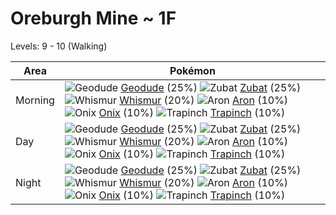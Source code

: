 # Oreburgh Mine ~ 1F
Levels: 9 - 10 (Walking)

Area       | Pokémon
---        | ---
Morning    | ![][074]  [Geodude] (25%) ![][041]  [Zubat] (25%) ![][293]  [Whismur] (20%)  ![][304]  [Aron] (10%) ![][095]  [Onix] (10%) ![][328]  [Trapinch] (10%)<br>
Day        | ![][074]  [Geodude] (25%) ![][041]  [Zubat] (25%) ![][293]  [Whismur] (20%)  ![][304]  [Aron] (10%) ![][095]  [Onix] (10%) ![][328]  [Trapinch] (10%)<br>
Night      | ![][074]  [Geodude] (25%) ![][041]  [Zubat] (25%) ![][293]  [Whismur] (20%)  ![][304]  [Aron] (10%) ![][095]  [Onix] (10%) ![][328]  [Trapinch] (10%)<br>


[041]: https://raw.githubusercontent.com/PokeAPI/sprites/master/sprites/pokemon/41.png "Zubat"
[074]: https://raw.githubusercontent.com/PokeAPI/sprites/master/sprites/pokemon/74.png "Geodude"
[095]: https://raw.githubusercontent.com/PokeAPI/sprites/master/sprites/pokemon/95.png "Onix"
[293]: https://raw.githubusercontent.com/PokeAPI/sprites/master/sprites/pokemon/293.png "Whismur"
[304]: https://raw.githubusercontent.com/PokeAPI/sprites/master/sprites/pokemon/304.png "Aron"
[328]: https://raw.githubusercontent.com/PokeAPI/sprites/master/sprites/pokemon/328.png "Trapinch"
[Zubat]: /pokemon_changes/041.md
[Geodude]: /pokemon_changes/074.md
[Onix]: /pokemon_changes/095.md
[Whismur]: /pokemon_changes/293.md
[Aron]: /pokemon_changes/304.md
[Trapinch]: /pokemon_changes/328.md
